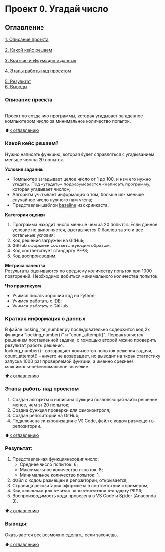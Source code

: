 # Проект 0. Угадай число

## Оглавление  
<a href ="#1">1. Описание проекта</a><br>   
<a href ="#2">2. Какой кейс решаем</a><br>    
<a href ="#3">3. Краткая информация о данных</a><br>  
<a href ="#4">4. Этапы работы над проектом</a><br>  
<a href ="#5">5. Результат</a><br>
<a href ="#6">6. Выводы</a><br>   

### Описание проекта
<a id = '1'></a>  
Проект по созданию программы, которая угадывает загаданное компьютером число за минимальное количество попыток.

:arrow_up:[к оглавлению](https://github.com/Jopel003/My_homework/tree/main/0.%20Loocking%20for%20number/README.md#Оглавление)

<a id = '2'></a>  
### Какой кейс решаем?    
Нужно написать функцию, которая будет справляться с угадыванием меньше чем за 20 попыток.

**Условия задания:**  
- Компьютер загадывает целое число от 1 до 100, и нам его нужно угадать. Под «угадать» подразумевается «написать программу, которая угадывает число»;
- Алгоритм учитывает информацию о том, больше или меньше случайное число нужного нам числа;
- Представлен шаблон [baseline](https://colab.research.google.com/drive/1RsvUGKzh47qpfi4B5mxYKSFBhHIypjZ3?usp=sharing) из скринкаста.

**Категории оценки**
1. Программа находит число меньше чем за 20 попыток. Если данное условие не выполняется, выставляется 0 баллов за это и все остальные условия;
2. Код решения загружен на GitHub;
3. GitHub оформлен соответствующим образом;
4. Код соответствует стандарту PEP8;
5. Код воспроизводим.

**Метрика качества**     
Результаты оцениваются по среднему количеству попыток при 1000 повторений. Необходимо добиться минимального количества попыток.

**Что практикуем**     
- Учимся писать хороший код на Python;
- Учимся работать с IDE;
- Учимся работать с GitHub.


### Краткая информация о данных
В файле locking_for_number.py последовательно содержится код 2х функции "locking_number()" и "count_attempt()". Первая является решением поставленной задачи, с помощью второй можно проверить результат работы решения.    
locking_number() - возвращяет количество попыток решения задачи,   
count_attempt() - ничего не возвращает, но выводит на экран статистику запуска 1000 раз проверяемой функции, а именно среднее/максимальное/минимальное значение.
  
:arrow_up:[к оглавлению](https://github.com/Jopel003/My_homework/tree/main/0.%20Loocking%20for%20number/README.md#Оглавление)


### Этапы работы над проектом  
1. Создан алгоритм и написана функция позволяющая найти решение менее, чем за 20 попыток;
2. Создна функция проверки для самоконтроля;
3. Создан репозиторий на GitHub;
4. Подключена синхронизация с VS Code, файл с кодом размещен в репозитории.

:arrow_up:[к оглавлению](https://github.com/Jopel003/My_homework/tree/main/0.%20Loocking%20for%20number/README.md#Оглавление)


### Результат:  
   1. Представленная функциянаходит число:
      - Среднее число попыток: 6;
      - Максимальное количество попыток: 8;
      - Минимальное количество попыток: 1.
   2. Файл с кодом размещен в репозитории, открывается;
   3. Страница репозитария оформлена в соответствии с примером;
   4. Код несколько раз отчитан на соответствие стандарту PEP8;
   5. Воспроизводимость кода проверена в VS Code и Spider (Anaconda 3).

:arrow_up:[к оглавлению](https://github.com/Jopel003/My_homework/tree/main/0.%20Loocking%20for%20number/README.md#Оглавление)


### Выводы:  
Оказывается все возможно сделать, если захочешь.

:arrow_up:[к оглавлению](https://github.com/Jopel003/My_homework/tree/main/0.%20Loocking%20for%20number/README.md#Оглавление)